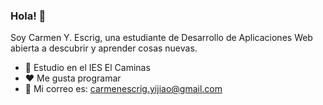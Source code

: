 ### Hola! 👋

<!--
**CarmenEscrig/CarmenEscrig** is a ✨ _special_ ✨ repository because its `README.md` (this file) appears on your GitHub profile.

Here are some ideas to get you started:

- 🔭 I’m currently working on ...
- 🌱 I’m currently learning ...
- 👯 I’m looking to collaborate on ...
- 🤔 I’m looking for help with ...
- 💬 Ask me about ...
- 📫 How to reach me: ...
- 😄 Pronouns: ...
- ⚡ Fun fact: ...
-->

Soy Carmen Y. Escrig, una estudiante de Desarrollo de Aplicaciones Web abierta a descubrir y aprender cosas nuevas.

- 📖 Estudio en el IES El Caminas
- ❤️ Me gusta programar
- 📧 Mi correo es: carmenescrig.yijiao@gmail.com
